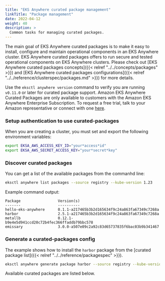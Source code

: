 ```yaml
---
title: "EKS Anywhere curated package management"
linkTitle: "Package management"
date: 2022-04-12
weight: 40
description: >
  Common tasks for managing curated packages.
---
```


The main goal of EKS Anywhere curated packages is to make it easy to install, configure and maintain operational components in an EKS Anywhere cluster. EKS Anywhere curated packages offers to run secure and tested operational components on EKS Anywhere clusters. Please check out [EKS Anywhere curated packages concepts]({{< relref "../../concepts/packages" >}}) and [EKS Anywhere curated packages configurations]({{< relref "../../reference/clusterspec/packages.md" >}}) for more details.

Use the `eksctl anywhere version` command to verify you are running `v0.11.0` or later for curated package support. Amazon EKS Anywhere Curated Packages are only available to customers with the Amazon EKS Anywhere Enterprise Subscription. To request a free trial, talk to your Amazon representative or connect with one [here](https://aws.amazon.com/contact-us/sales-support-eks/).

### Setup authentication to use curated-packages

When you are creating a cluster, you must set and export the following environment variables:

```bash
export EKSA_AWS_ACCESS_KEY_ID="your*access*id"
export EKSA_AWS_SECRET_ACCESS_KEY="your*secret*key"  
```

### Discover curated packages

You can get a list of the available packages from the commanhd line:

```bash
eksctl anywhere list packages --source registry --kube-version 1.23
```

Example command output:
```                 
Package                 Version(s)                                       
-------                 ----------                                       
hello-eks-anywhere      0.1.1-a217465b3b2d165634f9c24a863fa67349c7268a   
harbor                  2.5.1-a217465b3b2d165634f9c24a863fa67349c7268a   
metallb                 0.12.1-b9e4e5d941ccd20c72b4fec366ffaddb79bbc578  
emissary                3.0.0-a507e09c2a92c83d65737835f6bac03b9b341467
```

### Generate a curated-packages config

The example shows how to install the `harbor` package from the [curated package list]({{< relref "../../reference/packagespec" >}}).
```bash
eksctl anywhere generate package harbor --source registry --kube-version 1.23 > packages.yaml
```

Available curated packages are listed below.
